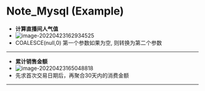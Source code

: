 # Note_Mysql (Example)

- **计算直播间人气值**
-  ![image-20220423162934525](C:\Users\xu\AppData\Roaming\Typora\typora-user-images\image-20220423162934525.png)
- COALESCE(null,0) 第一个参数如果为空, 则转换为第二个参数

---



- **累计销售金额**
- ![image-20220423165048818](C:\Users\xu\AppData\Roaming\Typora\typora-user-images\image-20220423165048818.png)
- 先求首次交易日期后，再聚合30天内的消费金额



---









